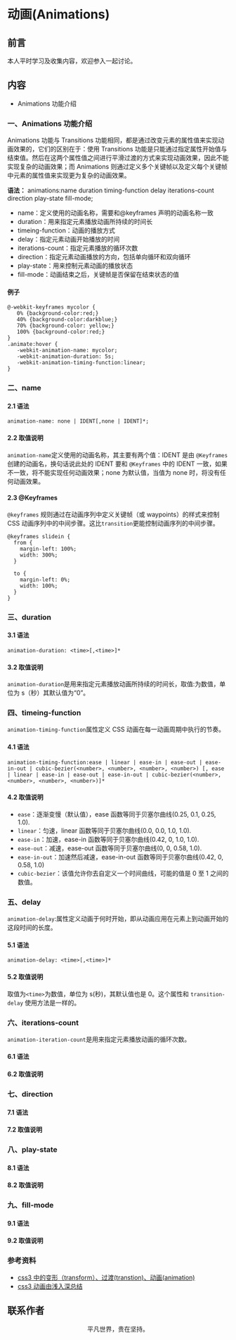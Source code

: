 # 动画(Animations)

## 前言

本人平时学习及收集内容，欢迎参入一起讨论。

## 内容

- Animations 功能介绍

### 一、Animations 功能介绍

Animations 功能与 Transitions 功能相同，都是通过改变元素的属性值来实现动画效果的，它们的区别在于：使用 Transitions 功能是只能通过指定属性开始值与结束值。然后在这两个属性值之间进行平滑过渡的方式来实现动画效果，因此不能实现复杂的动画效果；而 Animations 则通过定义多个关键帧以及定义每个关键帧中元素的属性值来实现更为复杂的动画效果。

**语法：** animations:name duration timing-function delay iterations-count direction play-state fill-mode;

- name：定义使用的动画名称，需要和@keyframes 声明的动画名称一致
- duration：用来指定元素播放动画所持续的时间长
- timeing-function：动画的播放方式
- delay：指定元素动画开始播放的时间
- iterations-count：指定元素播放的循环次数
- direction：指定元素动画播放的方向，包括单向循环和双向循环
- play-state：用来控制元素动画的播放状态
- fill-mode：动画结束之后，关键帧是否保留在结束状态的值

#### 例子

```
@-webkit-keyframes mycolor {
   0% {background-color:red;}
   40% {background-color:darkblue;}
   70% {background-color: yellow;}
   100% {background-color:red;}
}
.animate:hover {
   -webkit-animation-name: mycolor;
   -webkit-animation-duration: 5s;
   -webkit-animation-timing-function:linear;
}
```

### 二、name

#### 2.1 语法

```
animation-name: none | IDENT[,none | IDENT]*;
```

#### 2.2 取值说明

`animation-name`定义使用的动画名称，其主要有两个值：IDENT 是由 `@Keyframes` 创建的动画名，换句话说此处的 IDENT 要和 `@Keyframes` 中的 IDENT 一致，如果不一致，将不能实现任何动画效果；none 为默认值，当值为 none 时，将没有任何动画效果。

#### 2.3 @Keyframes

`@keyframes` 规则通过在动画序列中定义关键帧（或 waypoints）的样式来控制 CSS 动画序列中的中间步骤。这比`transition`更能控制动画序列的中间步骤。

```
@keyframes slidein {
  from {
    margin-left: 100%;
    width: 300%;
  }

  to {
    margin-left: 0%;
    width: 100%;
  }
}
```

### 三、duration

#### 3.1 语法

```
animation-duration: <time>[,<time>]*
```

#### 3.2 取值说明

`animation-duration`是用来指定元素播放动画所持续的时间长，取值:<time>为数值，单位为 s（秒）其默认值为“0”。

### 四、timeing-function

`animation-timing-function`属性定义 CSS 动画在每一动画周期中执行的节奏。

#### 4.1 语法

```
animation-timing-function:ease | linear | ease-in | ease-out | ease-in-out | cubic-bezier(<number>, <number>, <number>, <number>) [, ease | linear | ease-in | ease-out | ease-in-out | cubic-bezier(<number>, <number>, <number>, <number>)]*
```

#### 4.2 取值说明

- `ease`：逐渐变慢（默认值），ease 函数等同于贝塞尔曲线(0.25, 0.1, 0.25, 1.0).
- `linear`：匀速，linear 函数等同于贝塞尔曲线(0.0, 0.0, 1.0, 1.0).
- `ease-in`：加速，ease-in 函数等同于贝塞尔曲线(0.42, 0, 1.0, 1.0).
- `ease-out`：减速，ease-out 函数等同于贝塞尔曲线(0, 0, 0.58, 1.0).
- `ease-in-out`：加速然后减速，ease-in-out 函数等同于贝塞尔曲线(0.42, 0, 0.58, 1.0)
- `cubic-bezier`：该值允许你去自定义一个时间曲线，可能的值是 0 至 1 之间的数值。

### 五、delay

`animation-delay`:属性定义动画于何时开始，即从动画应用在元素上到动画开始的这段时间的长度。

#### 5.1 语法

```
animation-delay: <time>[,<time>]*
```

#### 5.2 取值说明

取值为`<time>`为数值，单位为 s(秒)，其默认值也是 0。这个属性和 `transition-delay` 使用方法是一样的。

### 六、iterations-count

`animation-iteration-count`是用来指定元素播放动画的循环次数。

#### 6.1 语法

#### 6.2 取值说明

### 七、direction

#### 7.1 语法

#### 7.2 取值说明

### 八、play-state

#### 8.1 语法

#### 8.2 取值说明

### 九、fill-mode

#### 9.1 语法

#### 9.2 取值说明

### 参考资料

- [css3 中的变形（transform）、过渡(transtion)、动画(animation)](https://www.cnblogs.com/qianduanjingying/p/4937574.html)
- [css3 动画由浅入深总结](https://www.cnblogs.com/tugenhua0707/p/5385261.html)

## 联系作者

<div align="center">
    <p>
        平凡世界，贵在坚持。
    </p>
    <img :src="$withBase('/about/contact.png')" />
</div>
